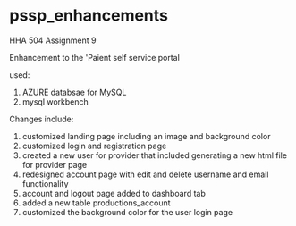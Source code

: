 # pssp_enhancements
HHA 504 Assignment 9

Enhancement to the 'Paient self service portal

used:
1. AZURE databsae for MySQL 
2. mysql workbench

Changes include:
1. customized landing page including an image and background color
2. customized login and registration page
3. created a new user for provider that included generating a new html file for provider page
4. redesigned account page with edit and delete username and email functionality
5. account and logout page added to dashboard tab
6. added a new table productions_account
7. customized the background color for the user login page